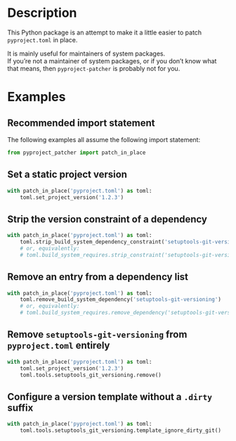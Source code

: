 <!-- markdownlint-configure-file { "MD041": { "level": 1 } } -->

# Description

This Python package is an attempt to make it a little easier to
patch `pyproject.toml` in place.

It is mainly useful for maintainers of system packages.  
If you’re not a maintainer of system packages, or if you don’t know
what that means, then `pyproject-patcher` is probably not for you.

# Examples

## Recommended import statement

The following examples all assume the following import statement:

```py
from pyproject_patcher import patch_in_place
```

## Set a static project version

```py
with patch_in_place('pyproject.toml') as toml:
    toml.set_project_version('1.2.3')
```

## Strip the version constraint of a dependency

```py
with patch_in_place('pyproject.toml') as toml:
    toml.strip_build_system_dependency_constraint('setuptools-git-versioning')
    # or, equivalently:
    # toml.build_system_requires.strip_constraint('setuptools-git-versioning')
```

## Remove an entry from a dependency list

```py
with patch_in_place('pyproject.toml') as toml:
    toml.remove_build_system_dependency('setuptools-git-versioning')
    # or, equivalently:
    # toml.build_system_requires.remove_dependency('setuptools-git-versioning')
```

## Remove `setuptools-git-versioning` from `pyproject.toml` entirely

```py
with patch_in_place('pyproject.toml') as toml:
    toml.set_project_version('1.2.3')
    toml.tools.setuptools_git_versioning.remove()
```

## Configure a version template without a `.dirty` suffix

```py
with patch_in_place('pyproject.toml') as toml:
    toml.tools.setuptools_git_versioning.template_ignore_dirty_git()
```
